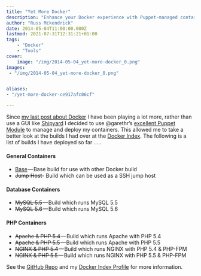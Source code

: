 ```yaml
---
title: "Yet More Docker"
description: "Enhance your Docker experience with Puppet-managed containers, featuring a suite of trusted builds for databases and PHP environments on the Docker Index."
author: "Russ Mckendrick"
date: 2014-05-04T11:00:00.000Z
lastmod: 2021-07-31T12:31:21+01:00
tags:
    - "Docker"
    - "Tools"
cover:
    image: "/img/2014-05-04_yet-more-docker_0.png" 
images:
 - "/img/2014-05-04_yet-more-docker_0.png"


aliases:
- "/yet-more-docker-ce917afc06cf"

---
```


Since [my last post about Docker](/2014/04/27/deploying-a-stable-docker-setup-on-centos-with-shipyard/) I have been playing a lot more, rather than use a GUI like [Shipyard](http://shipyard-project.com/) I decided to use @garethr’s [excellent Puppet Module](https://forge.puppetlabs.com/garethr/docker) to manage and deploy my containers. This allowed me to take a better look at the builds I had over at the [Docker Index](https://index.docker.io/). The following is a list of builds I have deployed so far …..

#### General Containers

- [Base](https://github.com/russmckendrick/docker/pkgs/container/base) — Base build for use with other Docker build
- <del>Jump Host</del>- Build which can be used as a SSH jump host

#### Database Containers

- <del>MySQL 5.5</del> — Build which runs MySQL 5.5
- <del>MySQL 5.6</del> — Build which runs MySQL 5.6

#### PHP Containers

- <del>Apache & PHP 5.4</del> — Build which runs Apache with PHP 5.4
- <del>Apache & PHP 5.5</del> — Build which runs Apache with PHP 5.5
- <del>NGINX & PHP 5.4</del> — Build which runs NGINX with PHP 5.4 & PHP-FPM
- <del>NGINX & PHP 5.5</del> — Build which runs NGINX with PHP 5.5 & PHP-FPM

See the [GitHub Repo](https://github.com/russmckendrick/docker) and my [Docker Index Profile](https://index.docker.io/u/russmckendrick/) for more information.
